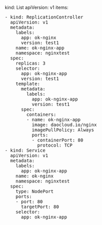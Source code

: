 kind: List
apiVersion: v1
items:
<pre>
- kind: ReplicationController
  apiVersion: v1
  metadata:
    labels:
      app: ok-nginx
      version: test1
    name: ok-nginx-app
    namespace: nginxtest
  spec:
    replicas: 3
    selector:
      app: ok-nginx-app
      version: test1
    template:
      metadata:
        labels:
          app: ok-nginx-app
          version: test1
      spec:
        containers:
        - name: ok-nginx-app
          image: daocloud.io/nginx
          imagePullPolicy: Always
          ports:
          - containerPort: 80
            protocol: TCP
- kind: Service
  apiVersion: v1
  metadata:
    labels:
      app: ok-nginx-app
    name: ok-nginx
    namespace: nginxtest
  spec:
    type: NodePort
    ports:
    - port: 80
      targetPort: 80
    selector:
      app: ok-nginx-app
  </pre>
